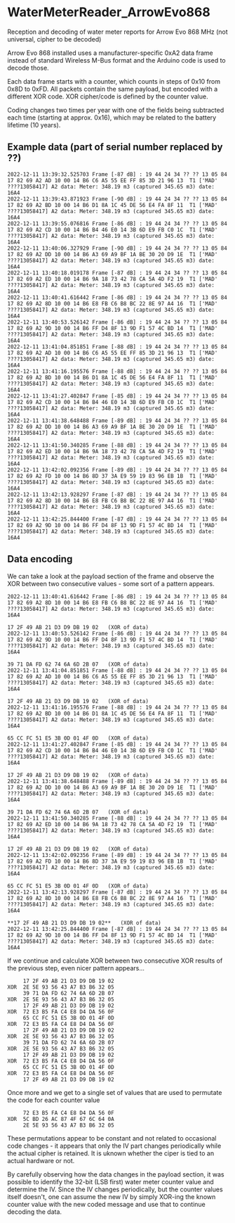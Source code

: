 # WaterMeterReader_ArrowEvo868
Reception and decoding of water meter reports for Arrow Evo 868 MHz (not universal, cipher to be decoded)

Arrow Evo 868 installed uses a manufacturer-specific 0xA2 data frame instead of standard Wireless M-Bus format and 
the Arduino code is used to decode those.

Each data frame starts with a counter, which counts in steps of 0x10 from 0x8D to 0xFD. All packets contain the same payload, but encoded with a different XOR code. XOR cipher/code
is defined by the counter value.

Coding changes two times per year with one of the fields being subtracted each time (starting at approx. 0x16), which may be related to the battery lifetime (10 years).

## Example data (part of serial number replaced by ??) ##
```
2022-12-11 13:39:32.525703 Frame [-87 dB] : 19 44 24 34 ?? ?? 13 05 84 17 82 69 A2 AD 10 00 14 B6 C6 A5 55 EE FF 85 3D 21 96 13  T1 ['MAD' ????13058417] A2 data: Meter: 348.19 m3 (captured 345.65 m3) date: 16A4
2022-12-11 13:39:43.871923 Frame [-90 dB] : 19 44 24 34 ?? ?? 13 05 84 17 82 69 A2 BD 10 00 14 B6 D1 8A 1C 45 DE 56 E4 FA 8F 11  T1 ['MAD' ????13058417] A2 data: Meter: 348.19 m3 (captured 345.65 m3) date: 16A4
2022-12-11 13:39:55.076816 Frame [-86 dB] : 19 44 24 34 ?? ?? 13 05 84 17 82 69 A2 CD 10 00 14 B6 B4 46 E0 14 3B 6D E9 FB C0 1C  T1 ['MAD' ????13058417] A2 data: Meter: 348.19 m3 (captured 345.65 m3) date: 16A4
2022-12-11 13:40:06.327929 Frame [-90 dB] : 19 44 24 34 ?? ?? 13 05 84 17 82 69 A2 DD 10 00 14 B6 A3 69 A9 BF 1A BE 30 20 D9 1E  T1 ['MAD' ????13058417] A2 data: Meter: 348.19 m3 (captured 345.65 m3) date: 16A4
2022-12-11 13:40:18.019178 Frame [-87 dB] : 19 44 24 34 ?? ?? 13 05 84 17 82 69 A2 ED 10 00 14 B6 9A 18 73 42 78 CA 5A 4D F2 19  T1 ['MAD' ????13058417] A2 data: Meter: 348.19 m3 (captured 345.65 m3) date: 16A4
2022-12-11 13:40:41.616442 Frame [-86 dB] : 19 44 24 34 ?? ?? 13 05 84 17 82 69 A2 8D 10 00 14 B6 E8 FB C6 B8 BC 22 8E 97 A4 16  T1 ['MAD' ????13058417] A2 data: Meter: 348.19 m3 (captured 345.65 m3) date: 16A4
2022-12-11 13:40:53.526142 Frame [-86 dB] : 19 44 24 34 ?? ?? 13 05 84 17 82 69 A2 9D 10 00 14 B6 FF D4 8F 13 9D F1 57 4C BD 14  T1 ['MAD' ????13058417] A2 data: Meter: 348.19 m3 (captured 345.65 m3) date: 16A4
2022-12-11 13:41:04.851851 Frame [-88 dB] : 19 44 24 34 ?? ?? 13 05 84 17 82 69 A2 AD 10 00 14 B6 C6 A5 55 EE FF 85 3D 21 96 13  T1 ['MAD' ????13058417] A2 data: Meter: 348.19 m3 (captured 345.65 m3) date: 16A4
2022-12-11 13:41:16.195576 Frame [-88 dB] : 19 44 24 34 ?? ?? 13 05 84 17 82 69 A2 BD 10 00 14 B6 D1 8A 1C 45 DE 56 E4 FA 8F 11  T1 ['MAD' ????13058417] A2 data: Meter: 348.19 m3 (captured 345.65 m3) date: 16A4
2022-12-11 13:41:27.402847 Frame [-85 dB] : 19 44 24 34 ?? ?? 13 05 84 17 82 69 A2 CD 10 00 14 B6 B4 46 E0 14 3B 6D E9 FB C0 1C  T1 ['MAD' ????13058417] A2 data: Meter: 348.19 m3 (captured 345.65 m3) date: 16A4
2022-12-11 13:41:38.648488 Frame [-89 dB] : 19 44 24 34 ?? ?? 13 05 84 17 82 69 A2 DD 10 00 14 B6 A3 69 A9 BF 1A BE 30 20 D9 1E  T1 ['MAD' ????13058417] A2 data: Meter: 348.19 m3 (captured 345.65 m3) date: 16A4
2022-12-11 13:41:50.340285 Frame [-88 dB] : 19 44 24 34 ?? ?? 13 05 84 17 82 69 A2 ED 10 00 14 B6 9A 18 73 42 78 CA 5A 4D F2 19  T1 ['MAD' ????13058417] A2 data: Meter: 348.19 m3 (captured 345.65 m3) date: 16A4
2022-12-11 13:42:02.092356 Frame [-89 dB] : 19 44 24 34 ?? ?? 13 05 84 17 82 69 A2 FD 10 00 14 B6 8D 37 3A E9 59 19 83 96 EB 1B  T1 ['MAD' ????13058417] A2 data: Meter: 348.19 m3 (captured 345.65 m3) date: 16A4
2022-12-11 13:42:13.928297 Frame [-87 dB] : 19 44 24 34 ?? ?? 13 05 84 17 82 69 A2 8D 10 00 14 B6 E8 FB C6 B8 BC 22 8E 97 A4 16  T1 ['MAD' ????13058417] A2 data: Meter: 348.19 m3 (captured 345.65 m3) date: 16A4
2022-12-11 13:42:25.844400 Frame [-87 dB] : 19 44 24 34 ?? ?? 13 05 84 17 82 69 A2 9D 10 00 14 B6 FF D4 8F 13 9D F1 57 4C BD 14  T1 ['MAD' ????13058417] A2 data: Meter: 348.19 m3 (captured 345.65 m3) date: 16A4
```
## Data encoding ##

We can take a look at the payload section of the frame and observe the XOR between two consecutive values - some sort of a pattern appears.
```
2022-12-11 13:40:41.616442 Frame [-86 dB] : 19 44 24 34 ?? ?? 13 05 84 17 82 69 A2 8D 10 00 14 B6 E8 FB C6 B8 BC 22 8E 97 A4 16  T1 ['MAD' ????13058417] A2 data: Meter: 348.19 m3 (captured 345.65 m3) date: 16A4
                                                                                                  17 2F 49 AB 21 D3 D9 DB 19 02   (XOR of data)
2022-12-11 13:40:53.526142 Frame [-86 dB] : 19 44 24 34 ?? ?? 13 05 84 17 82 69 A2 9D 10 00 14 B6 FF D4 8F 13 9D F1 57 4C BD 14  T1 ['MAD' ????13058417] A2 data: Meter: 348.19 m3 (captured 345.65 m3) date: 16A4
                                                                                                  39 71 DA FD 62 74 6A 6D 2B 07   (XOR of data)
2022-12-11 13:41:04.851851 Frame [-88 dB] : 19 44 24 34 ?? ?? 13 05 84 17 82 69 A2 AD 10 00 14 B6 C6 A5 55 EE FF 85 3D 21 96 13  T1 ['MAD' ????13058417] A2 data: Meter: 348.19 m3 (captured 345.65 m3) date: 16A4
                                                                                                  17 2F 49 AB 21 D3 D9 DB 19 02   (XOR of data)
2022-12-11 13:41:16.195576 Frame [-88 dB] : 19 44 24 34 ?? ?? 13 05 84 17 82 69 A2 BD 10 00 14 B6 D1 8A 1C 45 DE 56 E4 FA 8F 11  T1 ['MAD' ????13058417] A2 data: Meter: 348.19 m3 (captured 345.65 m3) date: 16A4
                                                                                                  65 CC FC 51 E5 3B 0D 01 4F 0D   (XOR of data)
2022-12-11 13:41:27.402847 Frame [-85 dB] : 19 44 24 34 ?? ?? 13 05 84 17 82 69 A2 CD 10 00 14 B6 B4 46 E0 14 3B 6D E9 FB C0 1C  T1 ['MAD' ????13058417] A2 data: Meter: 348.19 m3 (captured 345.65 m3) date: 16A4
                                                                                                  17 2F 49 AB 21 D3 D9 DB 19 02   (XOR of data)
2022-12-11 13:41:38.648488 Frame [-89 dB] : 19 44 24 34 ?? ?? 13 05 84 17 82 69 A2 DD 10 00 14 B6 A3 69 A9 BF 1A BE 30 20 D9 1E  T1 ['MAD' ????13058417] A2 data: Meter: 348.19 m3 (captured 345.65 m3) date: 16A4
                                                                                                  39 71 DA FD 62 74 6A 6D 2B 07   (XOR of data)
2022-12-11 13:41:50.340285 Frame [-88 dB] : 19 44 24 34 ?? ?? 13 05 84 17 82 69 A2 ED 10 00 14 B6 9A 18 73 42 78 CA 5A 4D F2 19  T1 ['MAD' ????13058417] A2 data: Meter: 348.19 m3 (captured 345.65 m3) date: 16A4
                                                                                                  17 2F 49 AB 21 D3 D9 DB 19 02   (XOR of data)
2022-12-11 13:42:02.092356 Frame [-89 dB] : 19 44 24 34 ?? ?? 13 05 84 17 82 69 A2 FD 10 00 14 B6 8D 37 3A E9 59 19 83 96 EB 1B  T1 ['MAD' ????13058417] A2 data: Meter: 348.19 m3 (captured 345.65 m3) date: 16A4
                                                                                                  65 CC FC 51 E5 3B 0D 01 4F 0D   (XOR of data)
2022-12-11 13:42:13.928297 Frame [-87 dB] : 19 44 24 34 ?? ?? 13 05 84 17 82 69 A2 8D 10 00 14 B6 E8 FB C6 B8 BC 22 8E 97 A4 16  T1 ['MAD' ????13058417] A2 data: Meter: 348.19 m3 (captured 345.65 m3) date: 16A4
                                                                                                **17 2F 49 AB 21 D3 D9 DB 19 02**   (XOR of data)
2022-12-11 13:42:25.844400 Frame [-87 dB] : 19 44 24 34 ?? ?? 13 05 84 17 82 69 A2 9D 10 00 14 B6 FF D4 8F 13 9D F1 57 4C BD 14  T1 ['MAD' ????13058417] A2 data: Meter: 348.19 m3 (captured 345.65 m3) date: 16A4
```

If we continue and calculate XOR between two consecutive XOR results of the previous step, even nicer pattern appears...
```
     17 2F 49 AB 21 D3 D9 DB 19 02
XOR  2E 5E 93 56 43 A7 B3 B6 32 05
     39 71 DA FD 62 74 6A 6D 2B 07
XOR  2E 5E 93 56 43 A7 B3 B6 32 05    
     17 2F 49 AB 21 D3 D9 DB 19 02
XOR  72 E3 B5 FA C4 E8 D4 DA 56 0F    
     65 CC FC 51 E5 3B 0D 01 4F 0D
XOR  72 E3 B5 FA C4 E8 D4 DA 56 0F    
     17 2F 49 AB 21 D3 D9 DB 19 02
XOR  2E 5E 93 56 43 A7 B3 B6 32 05    
     39 71 DA FD 62 74 6A 6D 2B 07
XOR  2E 5E 93 56 43 A7 B3 B6 32 05    
     17 2F 49 AB 21 D3 D9 DB 19 02
XOR  72 E3 B5 FA C4 E8 D4 DA 56 0F        
     65 CC FC 51 E5 3B 0D 01 4F 0D
XOR  72 E3 B5 FA C4 E8 D4 DA 56 0F        
     17 2F 49 AB 21 D3 D9 DB 19 02
```

Once more and we get to a single set of values that are used to permutate the code for each counter value
```
     72 E3 B5 FA C4 E8 D4 DA 56 0F
XOR  5C BD 26 AC 87 4F 67 6C 64 0A
     2E 5E 93 56 43 A7 B3 B6 32 05 
```

These permutations appear to be constant and not related to occasional code changes - it appears that only the IV part changes periodically while the actual cipher is retained.
It is uknown whether the ciper is tied to an actual hardware or not.

By carefully observing how the data changes in the payload section, it was possible to identify the 32-bit (LSB first) water meter counter value and determine the IV. Since the IV changes 
periodically, but the counter values itself doesn't, one can assume the new IV by simply XOR-ing the known counter value with the new coded message and use that to continue decoding the data.

